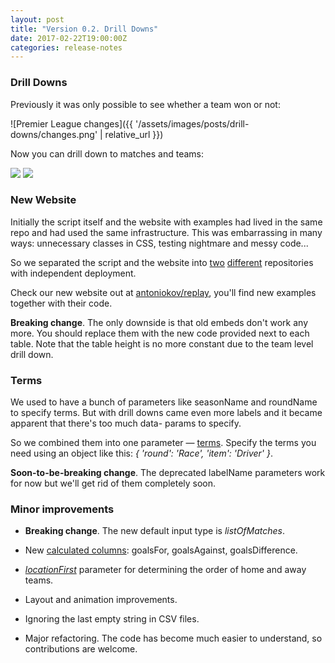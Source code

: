```yaml
---
layout: post
title: "Version 0.2. Drill Downs"
date: 2017-02-22T19:00:00Z
categories: release-notes
---
```


### Drill Downs

Previously it was only possible to see whether a team won or not:

![Premier League changes]({{ '/assets/images/posts/drill-downs/changes.png' | relative_url }})

Now you can drill down to matches and teams:

<div class="fotorama">
    <img src="{{ '/assets/images/posts/drill-downs/drilldown.png' | relative_url }}">
    <img src="{{ '/assets/images/posts/drill-downs/team-drilldown.png' | relative_url }}">
</div>

### New Website

Initially the script itself and the website with examples 
had lived in the same repo and had used the same infrastructure.
This was embarrassing in many ways: 
unnecessary classes in CSS, testing nightmare and messy code...

So we separated the script and the website into 
[two](https://github.com/antoniokov/replay-table) 
[different](https://github.com/antoniokov/replay) 
repositories with independent deployment.

Check our new website out at [antoniokov/replay](https://antoniokov.com/replay), 
you'll find new examples together with their code.

**Breaking change**. The only downside is that old embeds don't work any more. 
You should replace them with the new code provided next to each table. 
Note that the table height is no more constant due to the team level drill down.   

### Terms

We used to have a bunch of parameters like seasonName and roundName to specify terms. 
But with drill downs came even more labels and it became apparent that there's too much data- params to specify.
     
So we combined them into one parameter — [terms](https://github.com/antoniokov/replay-table#terms). 
Specify the terms you need using an object like this: *{ 'round': 'Race', 'item': 'Driver' }*.

**Soon-to-be-breaking change**. The deprecated labelName parameters work for now but we'll get rid of them completely soon.


### Minor improvements

* **Breaking change**. The new default input type is *listOfMatches*.

* New [calculated columns](https://github.com/antoniokov/replay-table#calculatedcolumns): 
goalsFor, goalsAgainst, goalsDifference.

* [*locationFirst*](https://github.com/antoniokov/replay-table#locationfirst) parameter 
for determining the order of home and away teams.


* Layout and animation improvements.

* Ignoring the last empty string in CSV files.

* Major refactoring. The code has become much easier to understand, so contributions are welcome.  
